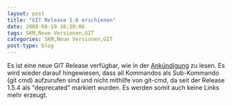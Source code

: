 ```yaml
---
layout: post
title: "GIT Release 1.6 erschienen"
date: 2008-08-19 16:20:06
tags: SKM,Neue Versionen,GIT
categories: SKM,Neue Versionen,GIT
post-type: blog
---
```

Es ist eine neue GIT Release verfügbar, wie in der <a href="http://n2.nabble.com/-ANNOUNCE--GIT-1.6.0-td729783.html"  title="Ankündigung">Ankündigung</a> zu lesen.
Es wird wieder darauf hingewiesen, dass all Kommandos als Sub-Kommando (git cmd) aufzurufen sind und nicht mithilfe von git-cmd, da seit der Release 1.5.4 als "deprecated" markiert wurden. Es werden somit auch keine Links mehr erzeugt.
